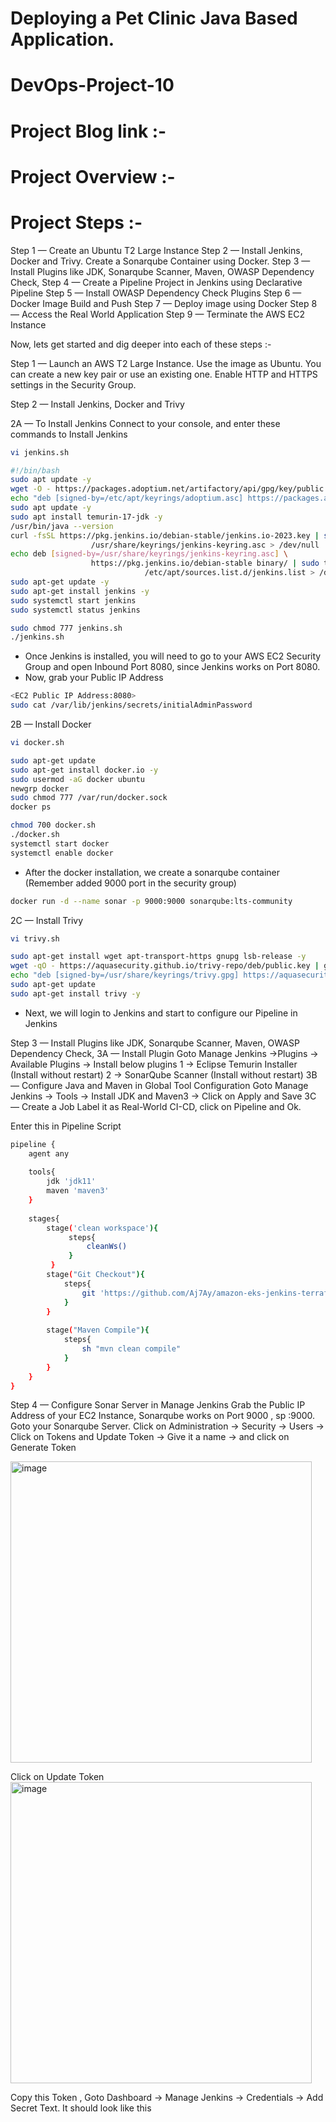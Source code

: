 # Deploying a Pet Clinic Java Based Application.
# DevOps-Project-10

# Project Blog link :-

# Project Overview :-
# Project Steps :-
Step 1 — Create an Ubuntu T2 Large Instance
Step 2 — Install Jenkins, Docker and Trivy. Create a Sonarqube Container using Docker.
Step 3 — Install Plugins like JDK, Sonarqube Scanner, Maven, OWASP Dependency Check,
Step 4 — Create a Pipeline Project in Jenkins using Declarative Pipeline
Step 5 — Install OWASP Dependency Check Plugins
Step 6 — Docker Image Build and Push
Step 7 — Deploy image using Docker
Step 8 — Access the Real World Application
Step 9 — Terminate the AWS EC2 Instance


Now, lets get started and dig deeper into each of these steps :-

Step 1 — Launch an AWS T2 Large Instance. Use the image as Ubuntu. You can create a new key pair or use an existing one. Enable HTTP and HTTPS settings in the Security Group.

Step 2 — Install Jenkins, Docker and Trivy



2A — To Install Jenkins
Connect to your console, and enter these commands to Install Jenkins


```bash
vi jenkins.sh
```

```bash
#!/bin/bash
sudo apt update -y
wget -O - https://packages.adoptium.net/artifactory/api/gpg/key/public | tee /etc/apt/keyrings/adoptium.asc
echo "deb [signed-by=/etc/apt/keyrings/adoptium.asc] https://packages.adoptium.net/artifactory/deb $(awk -F= '/^VERSION_CODENAME/{print$2}' /etc/os-release) main" | tee /etc/apt/sources.list.d/adoptium.list
sudo apt update -y
sudo apt install temurin-17-jdk -y
/usr/bin/java --version
curl -fsSL https://pkg.jenkins.io/debian-stable/jenkins.io-2023.key | sudo tee \
                  /usr/share/keyrings/jenkins-keyring.asc > /dev/null
echo deb [signed-by=/usr/share/keyrings/jenkins-keyring.asc] \
                  https://pkg.jenkins.io/debian-stable binary/ | sudo tee \
                              /etc/apt/sources.list.d/jenkins.list > /dev/null
sudo apt-get update -y
sudo apt-get install jenkins -y
sudo systemctl start jenkins
sudo systemctl status jenkins
```


```bash
sudo chmod 777 jenkins.sh
./jenkins.sh
```
- Once Jenkins is installed, you will need to go to your AWS EC2 Security Group and open Inbound Port 8080, since Jenkins works on Port 8080.
- Now, grab your Public IP Address
```bash
<EC2 Public IP Address:8080>
sudo cat /var/lib/jenkins/secrets/initialAdminPassword
```

2B — Install Docker
```bash
vi docker.sh
```

```bash
sudo apt-get update
sudo apt-get install docker.io -y
sudo usermod -aG docker ubuntu
newgrp docker
sudo chmod 777 /var/run/docker.sock
docker ps
```

```bash
chmod 700 docker.sh
./docker.sh
systemctl start docker
systemctl enable docker
```
- After the docker installation, we create a sonarqube container (Remember added 9000 port in the security group)

```bash
docker run -d --name sonar -p 9000:9000 sonarqube:lts-community
```

2C — Install Trivy
```bash
vi trivy.sh
```

```bash
sudo apt-get install wget apt-transport-https gnupg lsb-release -y
wget -qO - https://aquasecurity.github.io/trivy-repo/deb/public.key | gpg --dearmor | sudo tee /usr/share/keyrings/trivy.gpg > /dev/null
echo "deb [signed-by=/usr/share/keyrings/trivy.gpg] https://aquasecurity.github.io/trivy-repo/deb $(lsb_release -sc) main" | sudo tee -a /etc/apt/sources.list.d/trivy.list
sudo apt-get update
sudo apt-get install trivy -y
```
- Next, we will login to Jenkins and start to configure our Pipeline in Jenkins



Step 3 — Install Plugins like JDK, Sonarqube Scanner, Maven, OWASP Dependency Check,
3A — Install Plugin
Goto Manage Jenkins →Plugins → Available Plugins →
Install below plugins
1 → Eclipse Temurin Installer (Install without restart)
2 → SonarQube Scanner (Install without restart)
3B — Configure Java and Maven in Global Tool Configuration
Goto Manage Jenkins → Tools → Install JDK and Maven3 → Click on Apply and Save
3C — Create a Job
Label it as Real-World CI-CD, click on Pipeline and Ok.


Enter this in Pipeline Script
```bash
pipeline {
    agent any 
      
    tools{
        jdk 'jdk11'
        maven 'maven3'
    }
    
    stages{
        stage('clean workspace'){
             steps{
                 cleanWs()
             }
         }
        stage("Git Checkout"){
            steps{
                git 'https://github.com/Aj7Ay/amazon-eks-jenkins-terraform-aj7.git'
            }
        }
        
        stage("Maven Compile"){
            steps{
                sh "mvn clean compile"
            }
        }
    }
}
```



Step 4 — Configure Sonar Server in Manage Jenkins
Grab the Public IP Address of your EC2 Instance, Sonarqube works on Port 9000 , sp <Public IP>:9000. Goto your Sonarqube Server. Click on Administration → Security → Users → Click on Tokens and Update Token → Give it a name → and click on Generate Token

<img width="482" alt="image" src="https://github.com/rutikdevops/DevOps-Project-10/assets/109506158/c3bae880-2c47-46f6-98dc-6877b9e5a233">

Click on Update Token
<img width="482" alt="image" src="https://github.com/rutikdevops/DevOps-Project-10/assets/109506158/3dff25d3-fc8f-4b57-9ab1-d93cbae30e40">

Copy this Token ,
Goto Dashboard → Manage Jenkins → Credentials → Add Secret Text. It should look like this






















